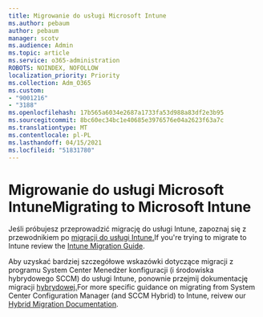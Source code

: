 ```yaml
---
title: Migrowanie do usługi Microsoft Intune
ms.author: pebaum
author: pebaum
manager: scotv
ms.audience: Admin
ms.topic: article
ms.service: o365-administration
ROBOTS: NOINDEX, NOFOLLOW
localization_priority: Priority
ms.collection: Adm_O365
ms.custom:
- "9001216"
- "3188"
ms.openlocfilehash: 17b565a6034e2687a1733fa53d988a83df2e3b95
ms.sourcegitcommit: 8bc60ec34bc1e40685e3976576e04a2623f63a7c
ms.translationtype: MT
ms.contentlocale: pl-PL
ms.lasthandoff: 04/15/2021
ms.locfileid: "51831780"
---
```

# <a name="migrating-to-microsoft-intune"></a><span data-ttu-id="a4b8e-102">Migrowanie do usługi Microsoft Intune</span><span class="sxs-lookup"><span data-stu-id="a4b8e-102">Migrating to Microsoft Intune</span></span>

<span data-ttu-id="a4b8e-103">Jeśli próbujesz przeprowadzić migrację do usługi Intune, zapoznaj się z przewodnikiem po [migracji do usługi Intune.](https://docs.microsoft.com/intune/fundamentals/migration-guide)</span><span class="sxs-lookup"><span data-stu-id="a4b8e-103">If you're trying to migrate to Intune review the [Intune Migration Guide](https://docs.microsoft.com/intune/fundamentals/migration-guide).</span></span>

<span data-ttu-id="a4b8e-104">Aby uzyskać bardziej szczegółowe wskazówki dotyczące migracji z programu System Center Menedżer konfiguracji (i środowiska hybrydowego SCCM) do usługi Intune, ponownie przejmij dokumentację migracji [hybrydowej.](https://docs.microsoft.com/sccm/mdm/deploy-use/migrate-hybridmdm-to-intunesa)</span><span class="sxs-lookup"><span data-stu-id="a4b8e-104">For more specific guidance on migrating from System Center Configuration Manager (and SCCM Hybrid) to Intune, reivew our [Hybrid Migration Documentation](https://docs.microsoft.com/sccm/mdm/deploy-use/migrate-hybridmdm-to-intunesa).</span></span> 